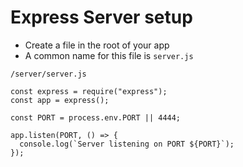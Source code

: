 # Express Server setup
* Create a file in the root of your app
* A common name for this file is `server.js`

`/server/server.js`

```
const express = require("express");
const app = express();

const PORT = process.env.PORT || 4444;

app.listen(PORT, () => {
  console.log(`Server listening on PORT ${PORT}`);
});
```

